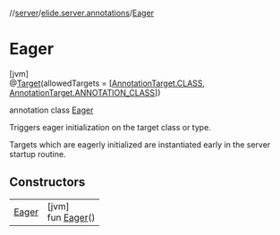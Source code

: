 //[server](../../../index.md)/[elide.server.annotations](../index.md)/[Eager](index.md)

# Eager

[jvm]\
@[Target](https://kotlinlang.org/api/latest/jvm/stdlib/kotlin.annotation/-target/index.html)(allowedTargets = [[AnnotationTarget.CLASS](https://kotlinlang.org/api/latest/jvm/stdlib/kotlin.annotation/-annotation-target/-c-l-a-s-s/index.html), [AnnotationTarget.ANNOTATION_CLASS](https://kotlinlang.org/api/latest/jvm/stdlib/kotlin.annotation/-annotation-target/-a-n-n-o-t-a-t-i-o-n_-c-l-a-s-s/index.html)])

annotation class [Eager](index.md)

Triggers eager initialization on the target class or type.

Targets which are eagerly initialized are instantiated early in the server startup routine.

## Constructors

| | |
|---|---|
| [Eager](-eager.md) | [jvm]<br>fun [Eager](-eager.md)() |
